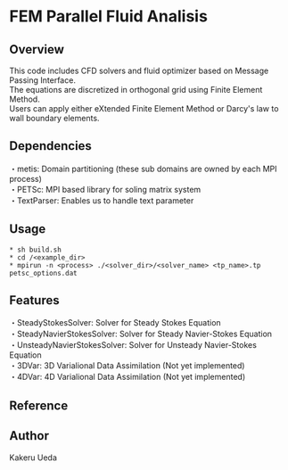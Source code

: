 # FEM Parallel Fluid Analisis
## Overview
This code includes CFD solvers and fluid optimizer based on Message Passing Interface. <br>
The equations are discretized in orthogonal grid using Finite Element Method. <br>
Users can apply either eXtended Finite Element Method or Darcy's law to wall boundary elements.
## Dependencies
・metis: Domain partitioning (these sub domains are owned by each MPI process) <br>
・PETSc: MPI based library for soling matrix system <br>
・TextParser: Enables us to handle text parameter
## Usage
    * sh build.sh
    * cd /<example_dir>
    * mpirun -n <process> ./<solver_dir>/<solver_name> <tp_name>.tp petsc_options.dat
## Features
・SteadyStokesSolver: Solver for Steady Stokes Equation <br>
・SteadyNavierStokesSolver: Solver for Steady Navier-Stokes Equation <br>
・UnsteadyNavierStokesSolver: Solver for Unsteady Navier-Stokes Equation <br>
・3DVar: 3D Varialional Data Assimilation (Not yet implemented) <br>
・4DVar: 4D Varialional Data Assimilation (Not yet implemented) <br>
## Reference
## Author
Kakeru Ueda
 

